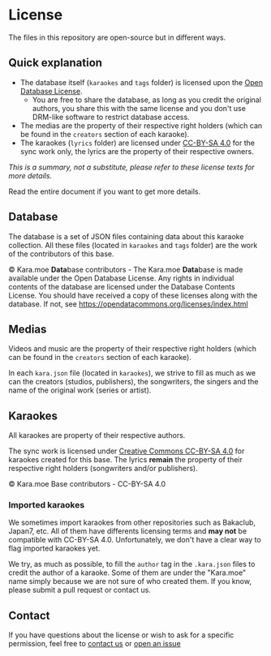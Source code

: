 # License

The files in this repository are open-source but in different ways.

## Quick explanation

- The database itself (`karaokes` and `tags` folder) is licensed upon the [Open Database License](./LICENSE_ODBL.md).
  - You are free to share the database, as long as you credit the original authors, you share this with the same license and you don't use DRM-like software to restrict database access.
- The medias are the property of their respective right holders (which can be found in the `creators` section of each karaoke).
- The karaokes (`lyrics` folder) are licensed under [CC-BY-SA 4.0](LICENSE_CC-BY-SA-4.0.md) for the sync work only, the lyrics are the property of their respective owners.

_This is a summary, not a substitute, please refer to these license texts for more details._

Read the entire document if you want to get more details.

## Database

The database is a set of JSON files containing data about this karaoke collection. All these files (located in `karaokes` and `tags` folder) are the work of the contributors of this base.

&copy; Kara.moe **Data**base contributors - The Kara.moe **Data**base is made available under the Open Database License. Any rights in individual contents of the database are licensed under the Database Contents License. You should have received a copy of these licenses along with the database. If not, see https://opendatacommons.org/licenses/index.html

## Medias

Videos and music are the property of their respective right holders (which can be found in the `creators` section of each karaoke).

In each `kara.json` file (located in `karaokes`), we strive to fill as much as we can the creators (studios, publishers), the songwriters, the singers and the name of the original work (series or artist).

## Karaokes

All karaokes are property of their respective authors.

The sync work is licensed under [Creative Commons CC-BY-SA 4.0](./LICENSE_CC-BY-SA-4.0.md) for karaokes created for this base. The lyrics **remain** the property of their respective right holders (songwriters and/or publishers).

&copy; Kara.moe Base contributors - CC-BY-SA 4.0

### Imported karaokes

We sometimes import karaokes from other repositories such as Bakaclub, Japan7, etc. All of them have differents licensing terms and **may not** be compatible with CC-BY-SA 4.0. Unfortunately, we don't have a clear way to flag imported karaokes yet.

We try, as much as possible, to fill the `author` tag in the `.kara.json` files to credit the author of a karaoke. Some of them are under the "Kara.moe" name simply because we are not sure of who created them. If you know, please submit a pull request or contact us.

## Contact

If you have questions about the license or wish to ask for a specific permission, feel free to [contact us](karamoebase@gmail.com) or [open an issue](https://gitlab.com/kara.moe/karaokebase/-/issues/new)

